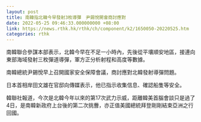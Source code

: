 ```yaml
---
layout: post
title: 南韓指北韓今早發射3枚導彈　尹錫悅開會商討應對
date: 2022-05-25 09:46:33.000000000 +08:00
link: https://news.rthk.hk/rthk/ch/component/k2/1650050-20220525.htm
categories: rthk
---
```


南韓聯合參謀本部表示，北韓今早在不足一小時內，先後從平壤順安地區，接連向東部海域發射三枚彈道導彈，軍方正分析射程和高度等數據。

南韓總統尹錫悅早上召開國家安全保障會議，商討應對北韓發射導彈問題。

日本首相岸田文雄在官邸向傳媒表示，他已指示收集信息、確認船隻等安全。

韓聯社報道，今次是北韓今年以來的第17次武力示威，距離韓美首腦會談只是過了4日，是南韓新政府上台後的第二次挑釁，亦正值美國總統拜登剛剛結束亞洲之行回國。
